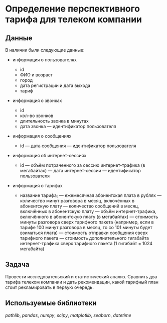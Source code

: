 # Определение перспективного тарифа для телеком компании


## Данные

В наличии были следующие данные:
- информация о пользователях
    - id
    - ФИО и возраст
    - город
    - дата регистрации и дата выхода
    - тариф

- информация о звонках
    - id
    - кол-во звонков
    - длительность звонка в минутах
    - дата звонка
    — идентификатор пользователя

- информация о сообщениях
    - id
    — дата сообщения
    — идентификатор пользователя

- информация об интернет-сессиях
    - id
    — объём потраченного за сессию интернет-трафика (в мегабайтах)
    — дата интернет-сессии
    — идентификатор пользователя

- информация о тарифах 
    - название тарифа;
    — ежемесячная абонентская плата в рублях
    — количество минут разговора в месяц, включённых в абонентскую плату
    — количество сообщений в месяц, включённых в абонентскую плату
    — объём интернет-трафика, включённого в абонентскую плату (в мегабайтах)
    — стоимость минуты разговора сверх тарифного пакета (например, если в тарифе 100 минут разговора в месяц, то со 101 минуты будет взиматься плата)
    — стоимость отправки сообщения сверх тарифного пакета
    — стоимость дополнительного гигабайта интернет-трафика сверх тарифного пакета (1 гигабайт = 1024 мегабайта)

## Задача

Провести исследовательский и статистический анализ. 
Сравнить два тарифа телеком компании и дать рекомендации, какой тарифный план стоит рекламировать в первую очередь.

## Используемые библиотеки
*pathlib*, *pandas*, *numpy*, *scipy*, *matplotlib*, *seaborn*, *datetime* 
